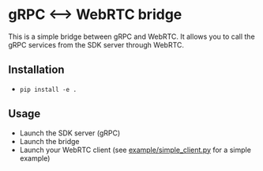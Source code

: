 # gRPC <--> WebRTC bridge

This is a simple bridge between gRPC and WebRTC. It allows you to call the gRPC services from the SDK server through WebRTC.

## Installation

* ```pip install -e .```

## Usage

* Launch the SDK server (gRPC)
* Launch the bridge
* Launch your WebRTC client (see [example/simple_client.py](./example/simple_client.py) for a simple example)

